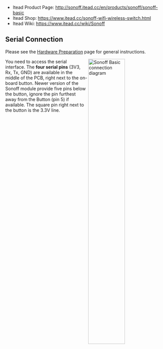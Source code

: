 
* Itead Product Page: http://sonoff.itead.cc/en/products/sonoff/sonoff-basic
* Itead Shop: https://www.itead.cc/sonoff-wifi-wireless-switch.html
* Itead Wiki: https://www.itead.cc/wiki/Sonoff

## Serial Connection

Please see the [Hardware Preparation](https://github.com/arendst/Sonoff-Tasmota/wiki/Hardware-Preparation) page for general instructions.

<img alt="Sonoff Basic connection diagram" src="https://github.com/arendst/arendst.github.io/blob/master/media/ProgramESP8266.jpg" width="48%" align="right" />

You need to access the serial interface. The **four serial pins** (3V3, Rx, Tx, GND) are available in the middle of the PCB, right next to the on-board button. Newer version of the Sonoff module provide five pins below the button, ignore the pin furthest away from the Button (pin 5) if available. The square pin right next to the button is the 3.3V line.

